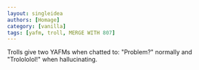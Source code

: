 ```yaml
---
layout: singleidea
authors: [Homage]
category: [vanilla]
tags: [yafm, troll, MERGE WITH 807]
---
```

Trolls give two YAFMs when chatted to: "Problem?" normally and "Trolololol!" when hallucinating.
